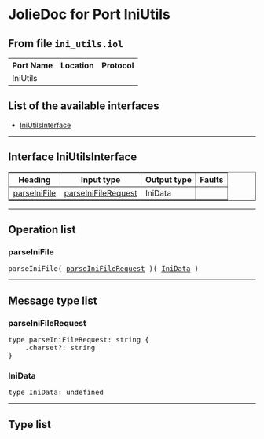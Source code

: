 <html>
<head></head><body>
<h1>JolieDoc for Port IniUtils</h1>
<h2>From file <code>ini_utils.iol</code></h2>
<table>
<tr>
<th>Port Name</th>
<th>Location</th>
<th>Protocol</th>
</tr>
<tr>
<td>IniUtils</td>
<td></td>
<td></td>
</tr>
</table>
<h2>List of the available interfaces</h2>
<ul>
<li><a href="#IniUtilsInterface">IniUtilsInterface </a>
</ul>
<hr>
<h2 id=IniUtilsInterface>Interface IniUtilsInterface</h2>
<a name="IniUtilsInterface"></a>
<table border="1">
<tr>
<th>Heading</th>
<th>Input type</th>
<th>Output type</th>
<th>Faults</th>
</tr>
<tr>
<td><a href="#parseIniFile">parseIniFile</a></td>
<td><a href="#parseIniFileRequest">parseIniFileRequest</a><br /></td>
<td>IniData<br /></td>
<td>
</td>
</tr>
</table>
<hr>
<h2>Operation list</h2>
<div class="operation-title"><a name="parseIniFile"></a><h3 id="parseIniFile">parseIniFile</h3></div>
<pre>parseIniFile( <a href="#parseIniFileRequest">parseIniFileRequest</a> )( <a href="#IniData">IniData</a> )
</pre>
<hr>
<h2>Message type list</h2>
<a name="parseIniFileRequest"></a><h3 id="parseIniFileRequest">parseIniFileRequest</h3>
<pre lang="jolie">type parseIniFileRequest: string { 
    .charset?: string
}</pre>
<a name="IniData"></a><h3 id="IniData">IniData</h3>
<pre lang="jolie">type IniData: undefined</pre>
<hr>
<h2>Type list</h2>
</body>
</html>
